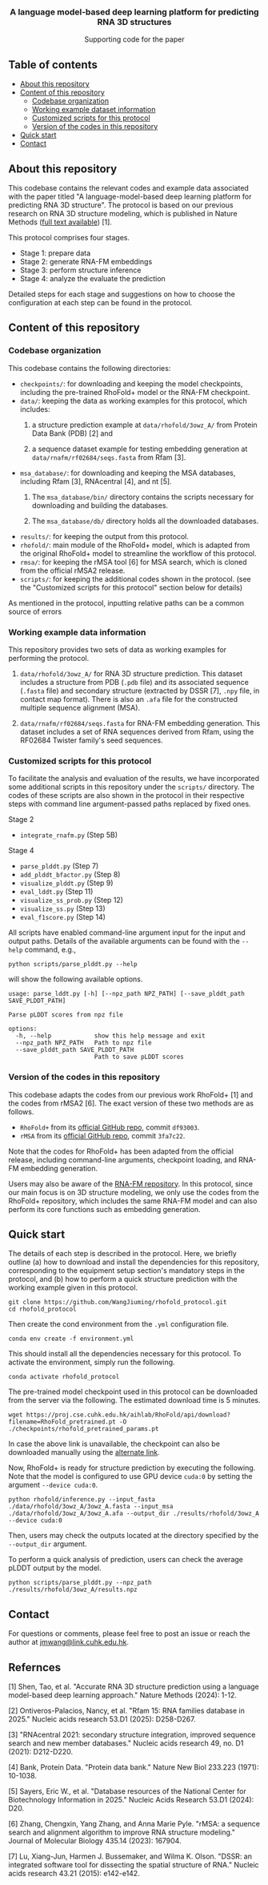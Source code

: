 
<p align="center">

  <h3 align="center">A language model-based deep learning platform for predicting RNA 3D structures</h3>

  <p align="center">
    Supporting code for the paper
  </p>
</p>

## Table of contents
* [About this repository](#about-this-repository)
* [Content of this repository](#content-of-this-repository)
  * [Codebase organization](#codebase-organization)
  * [Working example dataset information](#working-example-data-information)
  * [Customized scripts for this protocol](#customized-scripts-for-this-protocol)
  * [Version of the codes in this repository](#version-of-the-codes-in-this-repository)
* [Quick start](#quick-start)
* [Contact](#contact)

<!-- ABOUT THE PROJECT -->
## About this repository

This codebase contains the relevant codes and example data associated with the paper titled "A language-model-based deep learning platform for predicting RNA 3D structure". The protocol is based on our previous research on RNA 3D structure modeling, which is published in Nature Methods (<a href='https://www.nature.com/articles/s41592-024-02487-0'>full text available</a>) [1].

This protocol comprises four stages.
- Stage 1: prepare data
- Stage 2: generate RNA-FM embeddings
- Stage 3: perform structure inference
- Stage 4: analyze the evaluate the prediction

Detailed steps for each stage and suggestions on how to choose the configuration at each step can be found in the protocol. 

<!-- File organization -->
## Content of this repository
### Codebase organization

This codebase contains the following directories:
<ul>
<li><code>checkpoints/</code>: for downloading and keeping the model checkpoints, including the pre-trained RhoFold+ model or the RNA-FM checkpoint.</li>
<li><code>data/</code>: keeping the data as working examples for this protocol, which includes:</li>

1. a structure prediction example at <code>data/rhofold/3owz_A/</code> from Protein Data Bank (PDB) [2] and

2. a sequence dataset example for testing embedding generation at <code>data/rnafm/rf02684/seqs.fasta</code> from Rfam [3].

<li><code>msa_database/</code>: for downloading and keeping the MSA databases, including Rfam [3], RNAcentral [4], and nt [5]. 

1. The <code>msa_database/bin/</code> directory contains the scripts necessary for downloading and building the databases. 

2. The <code>msa_database/db/</code> directory holds all the downloaded databases.</li>
<li><code>results/</code>: for keeping the output from this protocol.</li>
<li><code>rhofold/</code>: main module of the RhoFold+ model, which is adapted from the original RhoFold+ model to streamline the workflow of this protocol.</li>
<li><code>rmsa/</code>: for keeping the rMSA tool [6] for MSA search, which is cloned from the official rMSA2 release.</li>
<li><code>scripts/</code>: for keeping the additional codes shown in the protocol. (see the "Customized scripts for this protocol" section below for details) </li> 

</ul>

As mentioned in the protocol, inputting relative paths can be a common source of errors

### Working example data information

This repository provides two sets of data as working examples for performing the protocol.

1. <code>data/rhofold/3owz_A/</code> for RNA 3D structure prediction. This dataset includes a structure from PDB (`.pdb` file) and its associated sequence (`.fasta` file) and secondary structure (extracted by DSSR [7], `.npy` file, in contact map format). There is also an `.afa` file for the constructed multiple sequence alignment (MSA).

2. <code>data/rnafm/rf02684/seqs.fasta</code> for RNA-FM embedding generation. This dataset includes a set of RNA sequences derived from Rfam, using the RF02684 Twister family's seed sequences.

### Customized scripts for this protocol

To facilitate the analysis and evaluation of the results, we have incorporated some additional scripts in this repository under the `scripts/` directory. The codes of these scripts are also shown in the protocol in their respective steps with command line argument-passed paths replaced by fixed ones.

Stage 2
- `integrate_rnafm.py` (Step 5B)

Stage 4
- `parse_plddt.py` (Step 7)
- `add_plddt_bfactor.py` (Step 8)
- `visualize_plddt.py` (Step 9)
- `eval_lddt.py` (Step 11)
- `visualize_ss_prob.py` (Step 12)
- `visualize_ss.py` (Step 13)
- `eval_f1score.py` (Step 14)

All scripts have enabled command-line argument input for the input and output paths. Details of the available arguments can be found with the `--help` command, e.g.,
```
python scripts/parse_plddt.py --help
```
will show the following available options.
```
usage: parse_lddt.py [-h] [--npz_path NPZ_PATH] [--save_plddt_path SAVE_PLDDT_PATH]

Parse pLDDT scores from npz file

options:
  -h, --help            show this help message and exit
  --npz_path NPZ_PATH   Path to npz file
  --save_plddt_path SAVE_PLDDT_PATH
                        Path to save pLDDT scores
```

### Version of the codes in this repository

This codebase adapts the codes from our previous work RhoFold+ [1] and the codes from rMSA2 [6]. The exact version of these two methods are as follows.

- `RhoFold+` from its <a href='https://github.com/ml4bio/RhoFold/tree/df930033dd40c6c3f923dcafcdc16cf50eb742c8'>official GitHub repo</a>, commit `df93003`.
- `rMSA` from its <a href='https://github.com/kad-ecoli/rMSA2'>official GitHub repo</a>, commit `3fa7c22`.

Note that the codes for RhoFold+ has been adapted from the official release, including command-line arguments, checkpoint loading, and RNA-FM embedding generation.

Users may also be aware of the <a href='https://github.com/ml4bio/RNA-FM'>RNA-FM repository</a>. In this protocol, since our main focus is on 3D structure modeling, we only use the codes from the RhoFold+ repository, which includes the same RNA-FM model and can also perform its core functions such as embedding generation.

## Quick start

The details of each step is described in the protocol. Here, we briefly outline (a) how to download and install the dependencies for this repository, corresponding to the equipment setup section's mandatory steps in the protocol, and (b) how to perform a quick structure prediction with the working example given in this protocol.

```
git clone https://github.com/WangJiuming/rhofold_protocol.git
cd rhofold_protocol
```
Then create the cond environment from the `.yml` configuration file.
```
conda env create -f environment.yml
```
This should install all the dependencies necessary for this protocol. To activate the environment, simply run the following.
```
conda activate rhofold_protocol
```
The pre-trained model checkpoint used in this protocol can be downloaded from the server via the following. The estimated download time is 5 minutes.
```
wget https://proj.cse.cuhk.edu.hk/aihlab/RhoFold/api/download?filename=RhoFold_pretrained.pt -O ./checkpoints/rhofold_pretrained_params.pt
```
In case the above link is unavailable, the checkpoint can also be downloaded manually using the <a href="https://drive.google.com/file/d/1WPB-gNwm5XucU9LT8Rmi6yrzbLJGm5ka/view?usp=sharing">alternate link</a>.

Now, RhoFold+ is ready for structure prediction by executing the following. Note that the model is configured to use GPU device `cuda:0` by setting the argument `--device cuda:0`.
```
python rhofold/inference.py --input_fasta ./data/rhofold/3owz_A/3owz_A.fasta --input_msa ./data/rhofold/3owz_A/3owz_A.afa --output_dir ./results/rhofold/3owz_A --device cuda:0 
```
Then, users may check the outputs located at the directory specified by the `--output_dir` argument.

To perform a quick analysis of prediction, users can check the average pLDDT output by the model.
```
python scripts/parse_plddt.py --npz_path ./results/rhofold/3owz_A/results.npz
```

## Contact

For questions or comments, please feel free to post an issue or reach the author at jmwang@link.cuhk.edu.hk.

## Refernces

[1] Shen, Tao, et al. "Accurate RNA 3D structure prediction using a language model-based deep learning approach." Nature Methods (2024): 1-12.

[2] Ontiveros-Palacios, Nancy, et al. "Rfam 15: RNA families database in 2025." Nucleic acids research 53.D1 (2025): D258-D267.

[3] "RNAcentral 2021: secondary structure integration, improved sequence search and new member databases." Nucleic acids research 49, no. D1 (2021): D212-D220.

[4] Bank, Protein Data. "Protein data bank." Nature New Biol 233.223 (1971): 10-1038.

[5] Sayers, Eric W., et al. "Database resources of the National Center for Biotechnology Information in 2025." Nucleic Acids Research 53.D1 (2024): D20.

[6] Zhang, Chengxin, Yang Zhang, and Anna Marie Pyle. "rMSA: a sequence search and alignment algorithm to improve RNA structure modeling." Journal of Molecular Biology 435.14 (2023): 167904.

[7] Lu, Xiang-Jun, Harmen J. Bussemaker, and Wilma K. Olson. "DSSR: an integrated software tool for dissecting the spatial structure of RNA." Nucleic acids research 43.21 (2015): e142-e142.
